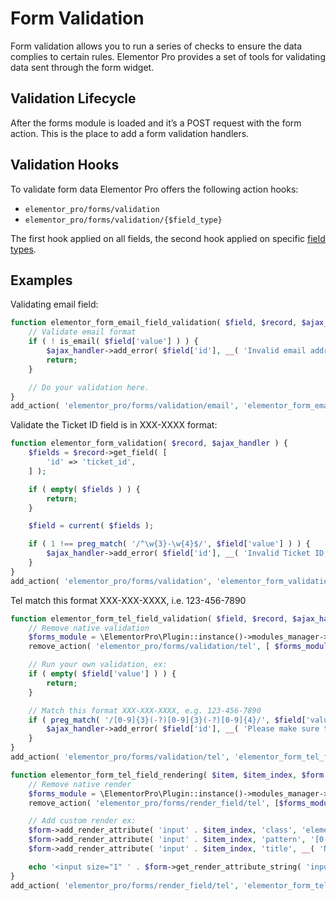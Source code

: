 # Form Validation

Form validation allows you to run a series of checks to ensure the data complies to certain rules. Elementor Pro provides a set of tools for validating data sent through the form widget.

## Validation Lifecycle

After the forms module is loaded and it’s a POST request with the form action. This is the place to add a form validation handlers.

## Validation Hooks

To validate form data Elementor Pro offers the following action hooks:

* `elementor_pro/forms/validation`
* `elementor_pro/forms/validation/{$field_type}`

The first hook applied on all fields, the second hook applied on specific [field types](./form-fields).

## Examples

Validating email field:

```php
function elementor_form_email_field_validation( $field, $record, $ajax_handler ) {
	// Validate email format
	if ( ! is_email( $field['value'] ) ) {
		$ajax_handler->add_error( $field['id'], __( 'Invalid email address, it must be in xx@xx.xx format.', 'plugin-name' ) );
		return;
	}

	// Do your validation here.
}
add_action( 'elementor_pro/forms/validation/email', 'elementor_form_email_field_validation', 10, 3 );
```

Validate the Ticket ID field is in XXX-XXXX format:

```php
function elementor_form_validation( $record, $ajax_handler ) {
	$fields = $record->get_field( [
		'id' => 'ticket_id',
	] );

	if ( empty( $fields ) ) {
		return;
	}

	$field = current( $fields );

	if ( 1 !== preg_match( '/^\w{3}-\w{4}$/', $field['value'] ) ) {
		$ajax_handler->add_error( $field['id'], __( 'Invalid Ticket ID, it must be in XXX-XXXX format.', 'plugin-name' ) );
	}
}
add_action( 'elementor_pro/forms/validation', 'elementor_form_validation', 10, 2 );
```

Tel match this format XXX-XXX-XXXX, i.e. 123-456-7890

```php
function elementor_form_tel_field_validation( $field, $record, $ajax_handler ) {
	// Remove native validation
	$forms_module = \ElementorPro\Plugin::instance()->modules_manager->get_modules( 'forms' );
	remove_action( 'elementor_pro/forms/validation/tel', [ $forms_module->field_types['tel'], 'validation' ] );

	// Run your own validation, ex:
	if ( empty( $field['value'] ) ) {
		return;
	}

	// Match this format XXX-XXX-XXXX, e.g. 123-456-7890
	if ( preg_match( '/[0-9]{3}(-?)[0-9]{3}(-?)[0-9]{4}/', $field['value'] ) !== 1 ) {
		$ajax_handler->add_error( $field['id'], __( 'Please make sure the phone number is in XXX-XXX-XXXX format, eg: 123-456-7890', 'plugin-name' ) );
	}
}
add_action( 'elementor_pro/forms/validation/tel', 'elementor_form_tel_field_validation', 10, 3 );

function elementor_form_tel_field_rendering( $item, $item_index, $form ) {
	// Remove native render
	$forms_module = \ElementorPro\Plugin::instance()->modules_manager->get_modules( 'forms' );
	remove_action( 'elementor_pro/forms/render_field/tel', [$forms_module->field_types['tel'] , 'field_render' ], 10, 3 );

	// Add custom render ex:
	$form->add_render_attribute( 'input' . $item_index, 'class', 'elementor-field-textual' );
	$form->add_render_attribute( 'input' . $item_index, 'pattern', '[0-9]{3}(-?)[0-9]{3}(-?)[0-9]{4}' );
	$form->add_render_attribute( 'input' . $item_index, 'title', __( 'Number should be in this format xxx-xxx-xxxx.', 'plugin-name' ) );

	echo '<input size="1" ' . $form->get_render_attribute_string( 'input' . $item_index ) . '>';
}
add_action( 'elementor_pro/forms/render_field/tel', 'elementor_form_tel_field_rendering', 9, 3 );
```
